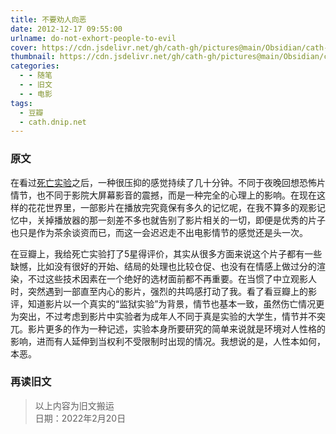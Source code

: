 ```yaml
---
title: 不要劝人向恶
date: 2012-12-17 09:55:00
urlname: do-not-exhort-people-to-evil
cover: https://cdn.jsdelivr.net/gh/cath-gh/pictures@main/Obsidian/cath-gh.github.io/%E6%AD%BB%E4%BA%A1%E5%AE%9E%E9%AA%8C.webp
thumbnail: https://cdn.jsdelivr.net/gh/cath-gh/pictures@main/Obsidian/cath-gh.github.io/%E6%AD%BB%E4%BA%A1%E5%AE%9E%E9%AA%8C.webp
categories:
  - - 随笔
  - - 旧文
  - - 电影
tags:
  - 豆瓣
  - cath.dnip.net
---
```

### 原文
在看过[死亡实验](http://movie.douban.com/subject/1299510/)之后，一种很压抑的感觉持续了几十分钟。不同于夜晚回想恐怖片情节，也不同于影院大屏幕影音的震撼，而是一种完全的心理上的影响。在现在这样的花花世界里，一部影片在播放完究竟保有多久的记忆呢，在我不算多的观影记忆中，关掉播放器的那一刻差不多也就告别了影片相关的一切，即便是优秀的片子也只是作为茶余谈资而已，而这一会迟迟走不出电影情节的感觉还是头一次。

<!--more-->

在豆瓣上，我给死亡实验打了5星得评价，其实从很多方面来说这个片子都有一些缺憾，比如没有很好的开始、结局的处理也比较仓促、也没有在情感上做过分的渲染，不过这些技术因素在一个绝好的选材面前都不再重要。在当惯了中立观影人时，突然遇到一部直至内心的影片，强烈的共鸣感打动了我。看了看豆瓣上的影评，知道影片以一个真实的“监狱实验”为背景，情节也基本一致，虽然伤亡情况更为突出，不过考虑到影片中实验者为成年人不同于真是实验的大学生，情节并不突兀。影片更多的作为一种记述，实验本身所要研究的简单来说就是环境对人性格的影响，进而有人延伸到当权利不受限制时出现的情况。我想说的是，人性本如何，本恶。

### 再读旧文
> 以上内容为旧文搬运  
> 日期：2022年2月20日